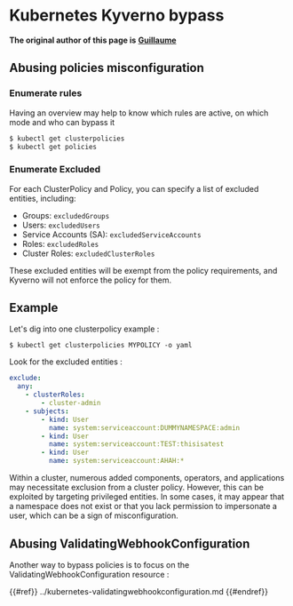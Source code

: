 # Kubernetes Kyverno bypass

**The original author of this page is** [**Guillaume**](https://www.linkedin.com/in/guillaume-chapela-ab4b9a196)

## Abusing policies misconfiguration

### Enumerate rules

Having an overview may help to know which rules are active, on which mode and who can bypass it

```bash
$ kubectl get clusterpolicies
$ kubectl get policies
```

### Enumerate Excluded

For each ClusterPolicy and Policy, you can specify a list of excluded entities, including:

- Groups: `excludedGroups`
- Users: `excludedUsers`
- Service Accounts (SA): `excludedServiceAccounts`
- Roles: `excludedRoles`
- Cluster Roles: `excludedClusterRoles`

These excluded entities will be exempt from the policy requirements, and Kyverno will not enforce the policy for them.

## Example&#x20;

Let's dig into one clusterpolicy example :&#x20;

```
$ kubectl get clusterpolicies MYPOLICY -o yaml
```

Look for the excluded entities :&#x20;

```yaml
exclude:
  any:
    - clusterRoles:
        - cluster-admin
    - subjects:
        - kind: User
          name: system:serviceaccount:DUMMYNAMESPACE:admin
        - kind: User
          name: system:serviceaccount:TEST:thisisatest
        - kind: User
          name: system:serviceaccount:AHAH:*
```

Within a cluster, numerous added components, operators, and applications may necessitate exclusion from a cluster policy. However, this can be exploited by targeting privileged entities. In some cases, it may appear that a namespace does not exist or that you lack permission to impersonate a user, which can be a sign of misconfiguration.

## Abusing ValidatingWebhookConfiguration

Another way to bypass policies is to focus on the ValidatingWebhookConfiguration resource :&#x20;

{{#ref}}
../kubernetes-validatingwebhookconfiguration.md
{{#endref}}




